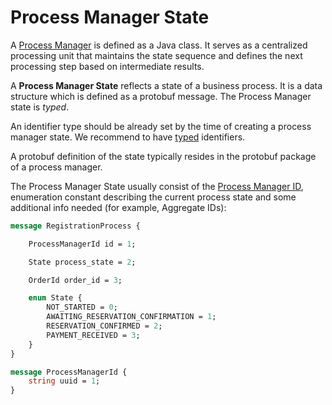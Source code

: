 # Process Manager State

A [Process Manager](../java/process-manager.md) is defined as a Java class. It serves as a centralized processing unit that maintains the state sequence and defines the next processing step based on intermediate results.

A **Process Manager State** reflects a state of a business process. It is a data structure which is defined as a protobuf message. The Process Manager state is *typed*.

An identifier type should be already set by the time of creating a process manager state. We recommend to have [typed](../motivation/strongly-typed.md) identifiers.

A protobuf definition of the state typically resides in the protobuf package of a process manager.

The Process Manager State usually consist of the [Process Manager ID](./identifiers.md), enumeration constant describing the current process state and some additional info needed (for example, Aggregate IDs):

```protobuf
message RegistrationProcess {

    ProcessManagerId id = 1;

    State process_state = 2;

    OrderId order_id = 3;

    enum State {
        NOT_STARTED = 0;
        AWAITING_RESERVATION_CONFIRMATION = 1;
        RESERVATION_CONFIRMED = 2;
        PAYMENT_RECEIVED = 3;
    }
}

message ProcessManagerId {
    string uuid = 1;
}
```